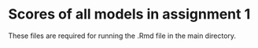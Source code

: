 # Scores of all models in assignment 1

These files are required for running the .Rmd file in the main directory.

